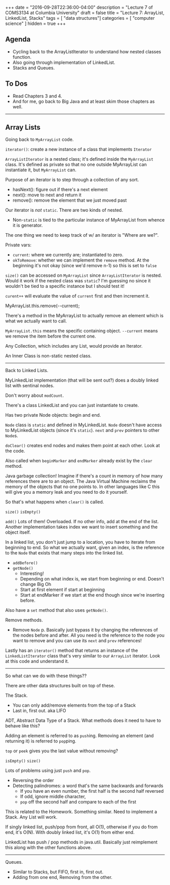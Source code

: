 +++
date = "2016-09-28T22:36:00-04:00"
description = "Lecture 7 of COMS3134 at Columbia University"
draft = false
title = "Lecture 7: ArrayList, LinkedList, Stacks"
tags = [ "data structures"]
categories = [ "computer science" ]
hidden = true
+++

## Agenda

  * Cycling back to the ArrayListIterator to understand how nested classes
    function.
  * Also going through implementation of LinkedList.
  * Stacks and Queues.

## To Dos

  * Read Chapters 3 and 4.
  * And for me, go back to Big Java and at least skim those chapters as well.

---

## Array Lists

Going back to `MyArrayList` code.

`iterator()`: create a new instance of a class that implements `Iterator`

`ArrayListIterator` is a nested class; it's defined inside the `MyArrayList`
class. It's defined as private so that no one outside MyArrayList can
instantiate it, but `MyArrayList` can.

Purpose of an iterator is to step through a collection of any sort.

  * hasNext(): figure out if there's a next element
  * next(): move to next and return it
  * remove(): remove the element that we just moved past

Our iterator is *not* `static`.  There are two kinds of nested.

  * Non-`static` is tied to the particular instance of MyArrayList from whence it
    is generator.

The one thing we need to keep track of w/ an iterator is "Where are we?".

Private vars:

  * `current`: where we currently are; instantiated to zero.
  * `okToRemove`: whether we can implement the `remove` method. At the
    beginning it's not okay (since we'd remove n-1) so this is set to `false`

`size()` can be accessed on `MyArrayList` since `ArrayListIterator` is nested.
Would it work if the nested class was `static`?  I'm guessing no since it
wouldn't be tied to a specific instance but I should test it!

`curent++` will evaluate the value of `current` first and then increment it.

MyArrayList.this.remove(--current);

There's a method in the MyArrayList to actually remove an element which is
what we actually want to call.  

`MyArrayList.this` means the specific containing object.
`--current` means we remove the item before the current one.

Any Collection, which includes any List, would provide an Iterator.

An Inner Class is non-static nested class.

---

Back to Linked Lists.

MyLinkedList implementation (that will be sent out?) does a doubly linked list
with sentinal nodes.

Don't worry about `modCount`.

There's a class LinkedList and you can just instantiate to create.

Has two private Node objects: begin and end.

`Node` class is `static` and defined in MyLinkedList.
`Node` doesn't have access to MyLinkedList objects (since it's `static`).
`next` and `prev` pointers to other `Node`s.

`doClear()` creates end nodes and makes them point at each other.
Look at the code.

Also called when `beginMarker` and `endMarker` already exist by the `clear`
method.

Java garbage collection! Imagine if there's a count in memory of how many
references there are to an object.  The Java Virtual Machine reclaims the
memory of the objects that no one points to.  In other languages like C this
will give you a memory leak and you need to do it yourself.

So that's what happens when `clear()` is called.

`size()`
`isEmpty()`

`add()` Lots of them! Overloaded.
If no other info, add at the end of the list.
Another implementation takes index we want to insert something and the object
itself.

In a linked list, you don't just jump to a location, you have to iterate from
beginning to end.  So what we actually want, given an index, is the reference
to the `Node` that exists that many steps into the linked list.

  * `addBefore()`
  * `getNode()`
    * Interesting!
    * Depending on what index is, we start from beginning or end. Doesn't
      change Big Oh
    * Start at first element if start at beginning
    * Start at endMarker if we start at the end though since we're inserting
      before.

Also have a `set` method that also uses `getNode()`.

Remove methods.

  * Remove `Node` p.  Basically just bypass it by changing the references of
    the nodes before and after.  All you need is the reference to the node you
    want to remove and you can use its `next` and `prev` references!

Lastly has an `iterator()` method that returns an instance of the
`LinkedListIterator` class that's very similar to our `ArrayList` iterator.
Look at this code and understand it.

---

So what can we do with these things??

There are other data structures built on top of these.

The Stack.

  * You can only add/remove elements from the top of a Stack
  * Last in, first out. aka LIFO

ADT, Abstract Data Type of a Stack.
What methods does it need to have to behave like this?

Adding an element is referred to as `push`ing.
Removing an element (and returning it) is referred to `pop`ping.

`top` or `peek` gives you the last value without removing?

`isEmpty()`
`size()`

Lots of problems using just `push` and `pop`.

  * Reversing the order
  * Detecting palindromes: a word that's the same backwards and forwards
    * If you have an even number, the first half is the second half reversed
    * If odd, ignore middle character, 
    * `pop` off the second half and compare to each of the first

This is related to the Homework.  Something similar.
Need to implement a Stack.
Any List will work.

If singly linked list, push/pop from front, all O(1), otherwise if you do from
end, it's O(N).
With doubly linked list, it's O(1) from either end.

LinkedList has push / pop methods in java.util.  Basically just reimplement this
along with the other functions above.

---

Queues.

  * Similar to Stacks, but FIFO, first in, first out.
  * Adding from one end, Removing from the other.


